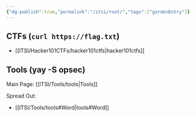 ```yaml
---
{"dg-publish":true,"permalink":"/itsi/root/","tags":["gardenEntry"]}
---
```


## CTFs (`curl https://flag.txt`)

- [[ITSI/Hacker101CTFs/hacker101ctfs\|hacker101ctfs]]

## Tools (yay -S opsec)
Main Page:
[[ITSI/Tools/tools\|Tools]]

Spread Out:
- [[ITSI/Tools/tools#Word\|tools#Word]]